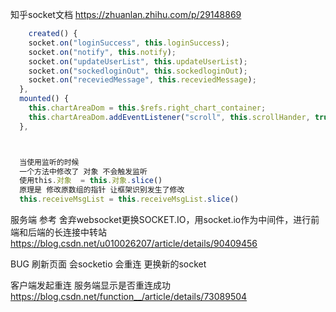 知乎socket文档
https://zhuanlan.zhihu.com/p/29148869

```js
    created() {
    socket.on("loginSuccess", this.loginSuccess);
    socket.on("notify", this.notify);
    socket.on("updateUserList", this.updateUserList);
    socket.on("sockedloginOut", this.sockedloginOut);
    socket.on("receviedMessage", this.receviedMessage);
  },
  mounted() {
    this.chartAreaDom = this.$refs.right_chart_container;
    this.chartAreaDom.addEventListener("scroll", this.scrollHander, true);
  },



  当使用监听的时候 
  一个方法中修改了 对象 不会触发监听
  使用this.对象  = this.对象.slice() 
  原理是 修改原数组的指针 让框架识别发生了修改
  this.receiveMsgList = this.receiveMsgList.slice()

```


服务端 参考
舍弃websocket更换SOCKET.IO，用socket.io作为中间件，进行前端和后端的长连接中转站
https://blog.csdn.net/u010026207/article/details/90409456



BUG 刷新页面 会socketio 会重连 更换新的socket  




客户端发起重连 
服务端显示是否重连成功
https://blog.csdn.net/function__/article/details/73089504

